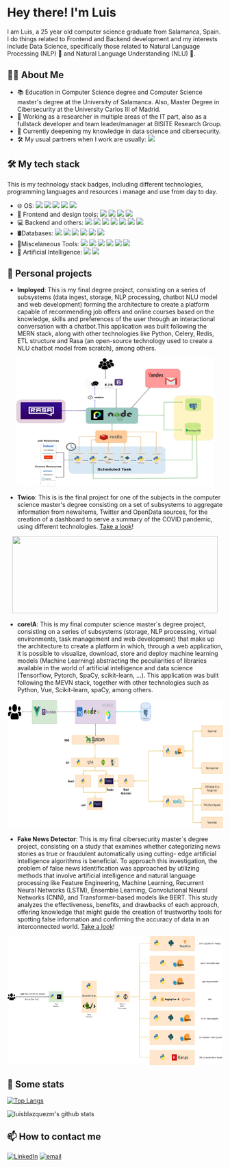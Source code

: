 # Hey there! I'm Luis

I am Luis, a 25 year old computer science graduate from Salamanca, Spain. I do things related to Frontend and Backend development and my interests include Data Science, specifically those related to Natural Language Processing (NLP) 🧠 and Natural Language Understanding (NLU) 🤖.

## 👨‍🎓 About Me
- 📚 Education in Computer Science degree and Computer Science master's degree at the University of Salamanca. Also, Master Degree in Cibersecurity at the University Carlos III of Madrid.
- 💼 Working as a researcher in multiple areas of the IT part, also as a fullstack developer and team leader/manager at BISITE Research Group.
- 🌱 Currently deepening my knowledge in data science and cibersecurity.
- 🛠️ My usual partners when I work are usually: <img src="https://img.shields.io/badge/sublime_text-%23575757.svg?&style=for-the-badge&logo=sublime-text&logoColor=important" />

## 🛠 My tech stack
This is my technology stack badges, including different technologies, programming languages and resources i manage and use from day to day.
- 🌐 OS: <img src="https://img.shields.io/badge/Ubuntu-E95420?style=for-the-badge&logo=ubuntu&logoColor=white" /> <img src="https://img.shields.io/badge/Debian-A81D33?style=for-the-badge&logo=debian&logoColor=white" /> <img src="https://img.shields.io/badge/Kali_Linux-557C94?style=for-the-badge&logo=kali-linux&logoColor=white" /> <img src="https://img.shields.io/badge/mac%20os-000000?style=for-the-badge&logo=apple&logoColor=white" /> <img src="https://img.shields.io/badge/Windows-0078D6?style=for-the-badge&logo=windows&logoColor=white" /> 
- 🎨 Frontend and design tools: <img src="https://img.shields.io/badge/Vue.js-35495E?style=for-the-badge&logo=vue.js&logoColor=4FC08D" /> <img src="https://img.shields.io/badge/react%20-%2320232a.svg?&style=for-the-badge&logo=react&logoColor=%2361DAFB" /> <img src="https://img.shields.io/badge/JavaScript-F7DF1E?&style=for-the-badge&logo=javascript&logoColor=white" /> <img src="https://img.shields.io/badge/Bootstrap-563D7C?style=for-the-badge&logo=bootstrap&logoColor=white" />
- 💻 Backend and others: <img src="https://img.shields.io/badge/python%20-%2314354C.svg?&style=for-the-badge&logo=python&logoColor=white" /> <img src="https://img.shields.io/badge/java-%23ED8B00.svg?&style=for-the-badge&logo=java&logoColor=white" /> <img src="https://img.shields.io/badge/node.js%20-%2343853D.svg?&style=for-the-badge&logo=node.js&logoColor=white" />  <img src="https://img.shields.io/badge/typescript%20-%23007ACC.svg?&style=for-the-badge&logo=typescript&logoColor=white" />  <img src="https://img.shields.io/badge/PHP-777BB4?&style=for-the-badge&logo=PHP&logoColor=white" /> <img src="https://img.shields.io/badge/Celery-%2337814A.svg?&style=for-the-badge&logo=Celery&logoColor=white"/> <img src="https://img.shields.io/badge/flask%20-%23000.svg?&style=for-the-badge&logo=flask&logoColor=white" />
- 🛢Databases: <img src="https://img.shields.io/badge/MongoDB-%234ea94b.svg?&style=for-the-badge&logo=mongodb&logoColor=white" /> <img src="https://img.shields.io/badge/postgres-%23316192.svg?&style=for-the-badge&logo=postgresql&logoColor=white" /> <img src="https://img.shields.io/badge/mysql-%2300f.svg?&style=for-the-badge&logo=mysql&logoColor=white" /> <img src="https://img.shields.io/badge/redis-%23DC382D.svg?&style=for-the-badge&logo=Redis&logoColor=white"> <img src="https://img.shields.io/badge/Elastic_Search-005571?style=for-the-badge&logo=elasticsearch&logoColor=white" /> <img src="https://img.shields.io/badge/rabbitmq-%23FF6600.svg?&style=for-the-badge&logo=rabbitmq&logoColor=white" />
- 🔧Miscelaneous Tools: <img src="https://img.shields.io/badge/Git-%23F05032.svg?&style=for-the-badge&logo=Git&logoColor=white" /> <img src="https://img.shields.io/badge/Amazon_AWS-232F3E?style=for-the-badge&logo=amazon-aws&logoColor=white"> <img src="https://img.shields.io/badge/Google_Cloud-4285F4?style=for-the-badge&logo=google-cloud&logoColor=white"> <img src="https://img.shields.io/badge/NGINX-%23269539.svg?&style=for-the-badge&logo=NGINX&logoColor=white" /> <img src="https://img.shields.io/badge/Microsoft_Azure-0089D6?style=for-the-badge&logo=microsoft-azure&logoColor=white" /> <img src="https://img.shields.io/badge/sequelize-323330?style=for-the-badge&logo=sequelize&logoColor=blue" />
- 🧠 Artificial Intelligence: <img src="https://img.shields.io/badge/ScikitLearn-F7931E?logo=scikit-learn&logoColor=black&style=for-the-badge" /> <img src="https://img.shields.io/badge/TensorFlow-FF6F00?style=for-the-badge&logo=tensorflow&logoColor=white" />

## 🎯 Personal projects

- **Imployed**: This is my final degree project, consisting on a series of subsystems (data ingest, storage, NLP processing, chatbot NLU model and web development) forming the architecture to create a platform capable of recommending job offers and online courses based on the knowledge, skills and preferences of the user through an interactional conversation with a chatbot.This application was built following the MERN stack, along with other technologies like Python, Celery, Redis, ETL structure and Rasa (an open-source technology used to create a NLU chatbot model from scratch), among others.
<p align="center">
  <img width="460" height="300" src="https://github.com/luisblazquezm/luisblazquezm/blob/master/imployed_architecture.jpg">
</p>

- **Twico**: This is is the final project for one of the subjects in the computer science master's degree consisting on a set of subsystems to aggregate information from newsitems, Twitter and OpenData sources, for the creation of a dashboard to serve a summary of the COVID pandemic, using different technologies. <a href="https://github.com/luisblazquezm/TwiCo">Take a look</a>!
<p align="center">
  <img width="480" height="180" src="https://github.com/luisblazquezm/TwiCo/blob/master/soa-web-app/vue-web/public/img/architecture.png">
</p>

- **coreIA**: This is my final computer science master´s degree project, consisting on a series of subsystems (storage, NLP processing, virtual environments, task management and web development) that make up the architecture to create a platform in which, through a web application, it is possible to visualize, download, store and deploy machine learning models (Machine Learning) abstracting the peculiarities of libraries available in the world of artificial intelligence and data science (Tensorflow, Pytorch, SpaCy, scikit-learn, ...). This application was built following the MEVN stack, together with other technologies such as Python, Vue, Scikit-learn, spaCy, among others.
<p align="center">
  <img width="560" height="300" src="https://github.com/luisblazquezm/luisblazquezm/blob/master/coreia_architecture.png">
</p>

- **Fake News Detector**: This is my final cibersecurity master´s degree project, consisting on a study that examines whether categorizing news stories as true or fraudulent automatically using cutting- edge artificial intelligence algorithms is beneficial. To approach this investigation, the problem of false news identification was approached by utilizing methods that involve artificial intelligence and natural language processing like Feature Engineering, Machine Learning, Recurrent Neural Networks (LSTM), Ensemble Learning, Convolutional Neural Networks (CNN), and Transformer-based models like BERT. This study analyzes the effectiveness, benefits, and drawbacks of each approach, offering knowledge that might guide the creation of trustworthy tools for spotting false information and confirming the accuracy of data in an interconnected world. <a href="https://github.com/luisblazquezm/uc3m-fake-news-tfm">Take a look</a>!
<p align="center">
  <img width="560" height="300" src="https://github.com/luisblazquezm/luisblazquezm/blob/master/fake_news_architecture.png">
</p>

## 🚀 Some stats
  [![Top Langs](https://github-readme-stats.vercel.app/api/top-langs/?username=luisblazquezm&layout=compact&hide=Ada,Makefile,HTML,CSS&langs_count=20)](https://github.com/anuraghazra/github-readme-stats)

  ![luisblazquezm's github stats](https://github-readme-stats.vercel.app/api?username=luisblazquezm&count_private=true&include_all_commits=true&show_icons=true)

## 📫 How to contact me

<p>
<a href="https://www.linkedin.com/in/luis-blazquez-mi%C3%B1ambres-167947192/"><img alt="LinkedIn" src="https://img.shields.io/badge/linkedin-%230077B5.svg?&style=for-the-badge&logo=linkedin&logoColor=white"></a>
<a href="mailto:luisblazquezminambres@gmail.com"><img alt="email" src="https://img.shields.io/badge/gmail-%23D14836.svg?&style=for-the-badge&logo=gmail&logoColor=white"></a>
</p>
